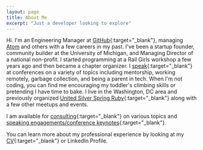 ```yaml
---
layout: page
title: About Me
excerpt: "Just a developer looking to explore"
---
```


Hi. I'm an Engineering Manager at [GitHub](https://github.com/){:target="_blank"}, managing [Atom](https://atom.io/) and others with a few careers in my past. I've been a startup founder, community builder at the University of Michigan, and Managing Director of a national non-profit. I started programming at a Rail Girls workshop a few years ago and then became a chapter organizer. I [speak](http://daydreamsinruby.com/speaking){:target="_blank"} at conferences on a variety of topics including mentorship, working remotely, garbage collection, and being a parent in tech. When I'm not coding, you can find me encouraging my toddler's climbing skills or pretending I have time to bake. I live in the Washington, DC area and previously organized [United Silver Spring Ruby](http://www.meetup.com/United-Silver-Spring-Ruby/){:target="_blank"} along with a few other meetups and events.

I am available for [consulting](http://daydreamsinruby.com/consulting){:target="_blank"} on various topics and [speaking engagements/conference keynotes](http://daydreamsinruby.com/speaking){:target="_blank"}.

You can learn more about my professional experience by looking at my
[CV](http://daydreamsinruby.com/Allison_McMillan_CV.pdf){:target="_blank"} or LinkedIn Profile.

